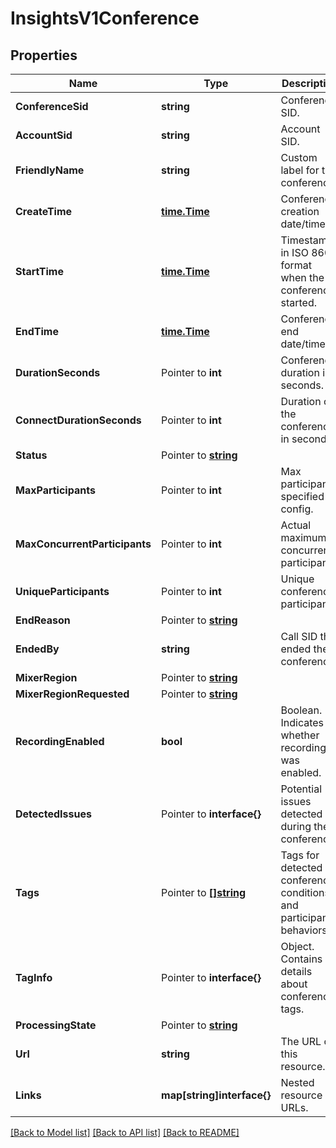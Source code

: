 # InsightsV1Conference

## Properties

Name | Type | Description | Notes
------------ | ------------- | ------------- | -------------
**ConferenceSid** | **string** | Conference SID. |[optional] 
**AccountSid** | **string** | Account SID. |[optional] 
**FriendlyName** | **string** | Custom label for the conference. |[optional] 
**CreateTime** | [**time.Time**](time.Time.md) | Conference creation date/time. |[optional] 
**StartTime** | [**time.Time**](time.Time.md) | Timestamp in ISO 8601 format when the conference started. |[optional] 
**EndTime** | [**time.Time**](time.Time.md) | Conference end date/time. |[optional] 
**DurationSeconds** | Pointer to **int** | Conference duration in seconds. |
**ConnectDurationSeconds** | Pointer to **int** | Duration of the conference in seconds. |
**Status** | Pointer to [**string**](ConferenceEnumConferenceStatus.md) |  |
**MaxParticipants** | Pointer to **int** | Max participants specified in config. |
**MaxConcurrentParticipants** | Pointer to **int** | Actual maximum concurrent participants. |
**UniqueParticipants** | Pointer to **int** | Unique conference participants. |
**EndReason** | Pointer to [**string**](ConferenceEnumConferenceEndReason.md) |  |
**EndedBy** | **string** | Call SID that ended the conference. |[optional] 
**MixerRegion** | Pointer to [**string**](ConferenceEnumRegion.md) |  |
**MixerRegionRequested** | Pointer to [**string**](ConferenceEnumRegion.md) |  |
**RecordingEnabled** | **bool** | Boolean. Indicates whether recording was enabled. |[optional] 
**DetectedIssues** | Pointer to **interface{}** | Potential issues detected during the conference. |
**Tags** | Pointer to [**[]string**](ConferenceEnumTag.md) | Tags for detected conference conditions and participant behaviors. |
**TagInfo** | Pointer to **interface{}** | Object. Contains details about conference tags. |
**ProcessingState** | Pointer to [**string**](ConferenceEnumProcessingState.md) |  |
**Url** | **string** | The URL of this resource. |[optional] 
**Links** | **map[string]interface{}** | Nested resource URLs. |[optional] 

[[Back to Model list]](../README.md#documentation-for-models) [[Back to API list]](../README.md#documentation-for-api-endpoints) [[Back to README]](../README.md)


